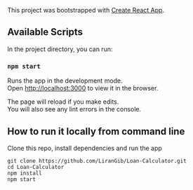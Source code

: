 This project was bootstrapped with [Create React App](https://github.com/facebook/create-react-app).

## Available Scripts

In the project directory, you can run:

### `npm start`

Runs the app in the development mode.<br />
Open [http://localhost:3000](http://localhost:3000) to view it in the browser.

The page will reload if you make edits.<br />
You will also see any lint errors in the console.

## How to run it locally from command line

Clone this repo, install dependencies and run the app

```
git clone https://github.com/LiranGib/Loan-Calculator.git
cd Loan-Calculator
npm install
npm start

```
